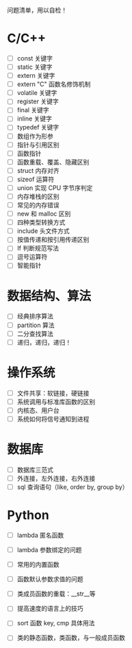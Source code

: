 问题清单，用以自检！

# C/C++

- [ ] const 关键字
- [ ] static 关键字
- [ ] extern 关键字
- [ ] extern "C" 函数名修饰机制
- [ ] volatile 关键字
- [ ] register 关键字
- [ ] final 关键字
- [ ] inline 关键字
- [ ] typedef 关键字
- [ ] 数组作为形参
- [ ] 指针与引用区别
- [ ] 函数指针
- [ ] 函数重载、覆盖、隐藏区别
- [ ] struct 内存对齐
- [ ] sizeof 运算符
- [ ] union 实现 CPU 字节序判定
- [ ] 内存堆栈的区别
- [ ] 常见的内存错误
- [ ] new 和 malloc 区别
- [ ] 四种类型转换方式
- [ ] include 头文件方式
- [ ] 按值传递和按引用传递区别
- [ ] If 判断规范写法
- [ ] 逗号运算符
- [ ] 智能指针

# 数据结构、算法

- [ ] 经典排序算法
- [ ] partition 算法
- [ ] 二分查找算法
- [ ] 递归，递归，递归！

# 操作系统

- [ ] 文件共享：软链接，硬链接
- [ ] 系统调用与标准库函数的区别
- [ ] 内核态、用户台
- [ ] 系统如何将信号通知到进程

# 数据库

- [ ] 数据库三范式
- [ ] 外连接，左外连接，右外连接
- [ ] sql 查询语句（like, order by, group by）

# Python

- [ ] lambda 匿名函数
- [ ] lambda 参数绑定的问题
- [ ] 常用的内置函数
- [ ] 函数默认参数求值的问题
- [ ] 类成员函数的重载：__str__等
- [ ] 提高速度的语言上的技巧
- [ ] sort 函数 key, cmp 具体用法
- [ ] 类的静态函数，类函数，与一般成员函数


